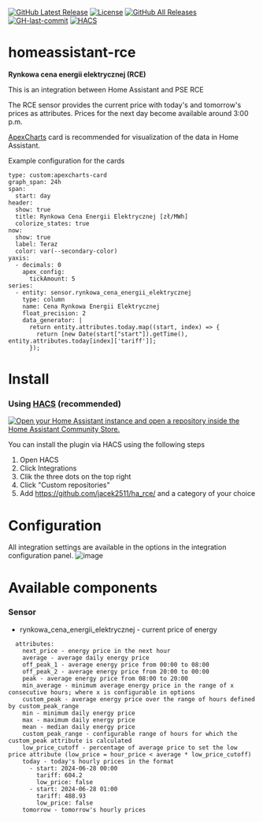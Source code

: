 [![GitHub Latest Release][releases_shield]][latest_release] [![License][license-shield]](LICENSE) [![GitHub All Releases][downloads_total_shield]][releases] [![GH-last-commit][latest_commit]][commits] [![HACS][hacsbadge]][hacs]
<!-- [![usage_badge](https://img.shields.io/badge/dynamic/json?label=Usage&query=ha_rce.total&url=https://analytics.home-assistant.io/custom_integrations.json)](https://analytics.home-assistant.io) -->


# homeassistant-rce
**Rynkowa cena energii elektrycznej (RCE)**

This is an integration between Home Assistant and PSE RCE

The RCE sensor provides the current price with today's and tomorrow's prices as attributes. Prices for the next day become available around 3:00 p.m.

<a href="https://github.com/RomRider/apexcharts-card">ApexCharts</a> card is recommended for visualization of the data in Home Assistant.

Example configuration for the cards
<pre class="wp-block-code"><code>type: custom:apexcharts-card
graph_span: 24h
span:
  start: day
header:
  show: true
  title: Rynkowa Cena Energii Elektrycznej [zł/MWh]
  colorize_states: true
now:
  show: true
  label: Teraz
  color: var(--secondary-color)
yaxis:
  - decimals: 0
    apex_config:
      tickAmount: 5
series:
  - entity: sensor.rynkowa_cena_energii_elektrycznej
    type: column
    name: Cena Rynkowa Energii Elektrycznej
    float_precision: 2
    data_generator: |
      return entity.attributes.today.map((start, index) => {
        return [new Date(start["start"]).getTime(), entity.attributes.today[index]['tariff']];
      });</code></pre>

# Install

### Using [HACS](https://hacs.xyz/) (recommended)
[![Open your Home Assistant instance and open a repository inside the Home Assistant Community Store.](https://my.home-assistant.io/badges/hacs_repository.svg)](https://my.home-assistant.io/redirect/hacs_repository/?owner=jacek2511&repository=ha_rce&category=Integration)

You can install the plugin via HACS using the following steps

1. Open HACS
2. Click Integrations
3. Clik the three dots on the top right
4. Click "Custom repositories"
5. Add https://github.com/jacek2511/ha_rce/ and a category of your choice

# Configuration
All integration settings are available in the options in the integration configuration panel.
![image](https://github.com/jacek2511/ha_rce/assets/112733566/f9e834b5-1322-435d-9ac3-e15b3b187cb9)

# Available components

### Sensor
* rynkowa_cena_energii_elektrycznej - current price of energy

```
  attributes: 
    next_price - energy price in the next hour
    average - average daily energy price
    off_peak_1 - average energy price from 00:00 to 08:00
    off_peak_2 - average energy price from 20:00 to 00:00
    peak - average energy price from 08:00 to 20:00
    min_average - minimum average energy price in the range of x consecutive hours; where x is configurable in options
    custom_peak - average energy price over the range of hours defined by custom_peak_range
    min - minimum daily energy price
    max - maximum daily energy price
    mean - median daily energy price
    custom_peak_range - configurable range of hours for which the custom_peak attribute is calculated
    low_price_cutoff - percentage of average price to set the low price attribute (low_price = hour_price < average * low_price_cutoff)
    today - today's hourly prices in the format
      - start: 2024-06-28 00:00
        tariff: 604.2
        low_price: false
      - start: 2024-06-28 01:00
        tariff: 488.93
        low_price: false
    tomorrow - tomorrow's hourly prices
  ```

[hacs]: https://hacs.xyz
[hacsbadge]: https://img.shields.io/badge/HACS-Custom-orange.svg
[latest_release]: https://github.com/jacek2511/ha_rce/releases/latest
[releases_shield]: https://img.shields.io/github/release/jacek2511/ha_rce.svg?style=popout
[releases]: https://github.com/jacek2511/ha_rce/releases
[downloads_total_shield]: https://img.shields.io/github/downloads/jacek2511/ha_rce/total
[license-shield]: https://img.shields.io/github/license/jacek2511/ha_rce
[latest_commit]: https://img.shields.io/github/last-commit/jacek2511/ha_rce.svg?style=flat-square
[commits]: https://github.com/jack2511/ha_rce/commits/master

